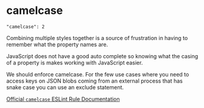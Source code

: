 # camelcase

    "camelcase": 2

Combining multiple styles together is a source of frustration in having to
remember what the property names are.

JavaScript does not have a good auto complete so knowing what the casing of
a property is makes working with JavaScript easier.

We should enforce camelcase. For the few use cases where you need to access
keys on JSON blobs coming from an external process that has snake case you
can use an exclude statement.

[Official `camelcase` ESLint Rule Documentation][camelcase-docs]

[camelcase-docs]: https://github.com/eslint/eslint/blob/master/docs/rules/camelcase.md
